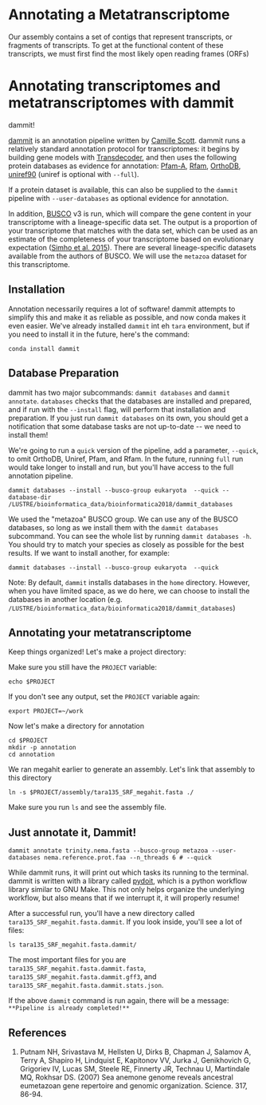 # Annotating a Metatranscriptome

Our assembly contains a set of contigs that represent transcripts, or 
fragments of transcripts. To get at the functional content of these 
transcripts, we must first find the most likely open reading frames (ORFs)


# Annotating transcriptomes and metatranscriptomes with dammit

dammit!

[dammit](http://www.camillescott.org/dammit/index.html) is an annotation
pipeline written by [Camille Scott](http://www.camillescott.org/). dammit runs a relatively standard annotation
protocol for transcriptomes: it begins by building gene models with [Transdecoder](http://transdecoder.github.io/),
and then uses the following protein databases as evidence for annotation:
[Pfam-A](http://pfam.xfam.org/), [Rfam](http://rfam.xfam.org/), [OrthoDB](http://www.orthodb.org/),
[uniref90](http://www.uniprot.org/help/uniref) (uniref is optional with `--full`).

If a protein dataset is available, this can also be supplied to the
`dammit` pipeline with `--user-databases` as optional evidence for
annotation.

In addition, [BUSCO](http://busco.ezlab.org/) v3 is run, which will compare the gene content in your transcriptome
with a lineage-specific data set. The output is a proportion of your
transcriptome that matches with the data set, which can be used as an
estimate of the completeness of your transcriptome based on evolutionary
expectation ([Simho et al. 2015](http://bioinformatics.oxfordjournals.org/content/31/19/3210.full)).
There are several lineage-specific datasets available from the authors
of BUSCO. We will use the `metazoa` dataset for this transcriptome.

## Installation

Annotation necessarily requires a lot of software! dammit attempts to simplify this and
make it as reliable as possible, and now conda makes it even easier. We've already
installed `dammit` int eh `tara` environment, but if you need to install it in the future,
here's the command:

```
conda install dammit
```

## Database Preparation

dammit has two major subcommands: `dammit databases` and `dammit annotate`. `databases`
checks that the databases are installed and prepared, and if run with the `--install` flag,
will perform that installation and preparation. If you just run `dammit databases` on its
own, you should get a notification that some database tasks are not up-to-date -- we need
to install them!

We're going to run a `quick` version of the pipeline, add a parameter, `--quick`, to omit OrthoDB, Uniref, Pfam, and Rfam. In the future, running `full` run would take longer to install and run, but you'll have access to the full annotation pipeline.

```
dammit databases --install --busco-group eukaryota  --quick --database-dir /LUSTRE/bioinformatica_data/bioinformatica2018/dammit_databases
```

We used the "metazoa" BUSCO group. We can use any of the BUSCO databases, so long as we install
them with the `dammit databases` subcommand. You can see the whole list by running
`dammit databases -h`. You should try to match your species as closely as possible for the best
results. If we want to install another, for example:

```
dammit databases --install --busco-group eukaryota  --quick
```

Note: By default, `dammit` installs databases in the `home` directory. However, when you have limited space, as we do here, we can choose to install the databases in another location (e.g. `/LUSTRE/bioinformatica_data/bioinformatica2018/dammit_databases`)  


## Annotating your metatranscriptome

Keep things organized! Let's make a project directory:

Make sure you still have the `PROJECT` variable:

```
echo $PROJECT
```

If you don't see any output, set the `PROJECT` variable again:

```
export PROJECT=~/work
```

Now let's make a directory for annotation
```
cd $PROJECT
mkdir -p annotation
cd annotation
```

We ran megahit earlier to generate an assembly. Let's link that assembly to this directory

```
ln -s $PROJECT/assembly/tara135_SRF_megahit.fasta ./
```

Make sure you run `ls` and see the assembly file.


## Just annotate it, Dammit! 

```
dammit annotate trinity.nema.fasta --busco-group metazoa --user-databases nema.reference.prot.faa --n_threads 6 # --quick
```

While dammit runs, it will print out which tasks its running to the terminal. dammit is
written with a library called [pydoit](http://www.pydoit.org), which is a python workflow library similar
to GNU Make. This not only helps organize the underlying workflow, but also means that if we
interrupt it, it will properly resume!

After a successful run, you'll have a new directory called `tara135_SRF_megahit.fasta.dammit`. If you
look inside, you'll see a lot of files:

```
ls tara135_SRF_megahit.fasta.dammit/
```

The most important files for you are `tara135_SRF_megahit.fasta.dammit.fasta`,
`tara135_SRF_megahit.fasta.dammit.gff3`, and `tara135_SRF_megahit.fasta.dammit.stats.json`.

If the above `dammit` command is run again, there will be a message:
`**Pipeline is already completed!**`


## References

1. Putnam NH, Srivastava M, Hellsten U, Dirks B, Chapman J, Salamov A,
Terry A, Shapiro H, Lindquist E, Kapitonov VV, Jurka J, Genikhovich G,
Grigoriev IV, Lucas SM, Steele RE, Finnerty JR, Technau U, Martindale
MQ, Rokhsar DS. (2007) Sea anemone genome reveals ancestral eumetazoan
gene repertoire and genomic organization. Science. 317, 86-94.
